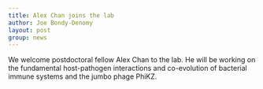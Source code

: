 ```yaml
---
title: Alex Chan joins the lab
author: Joe Bondy-Denomy
layout: post
group: news
---
```

We welcome postdoctoral fellow Alex Chan to the lab. He will be working on the fundamental host-pathogen interactions and co-evolution of bacterial immune systems and the jumbo phage PhiKZ.
